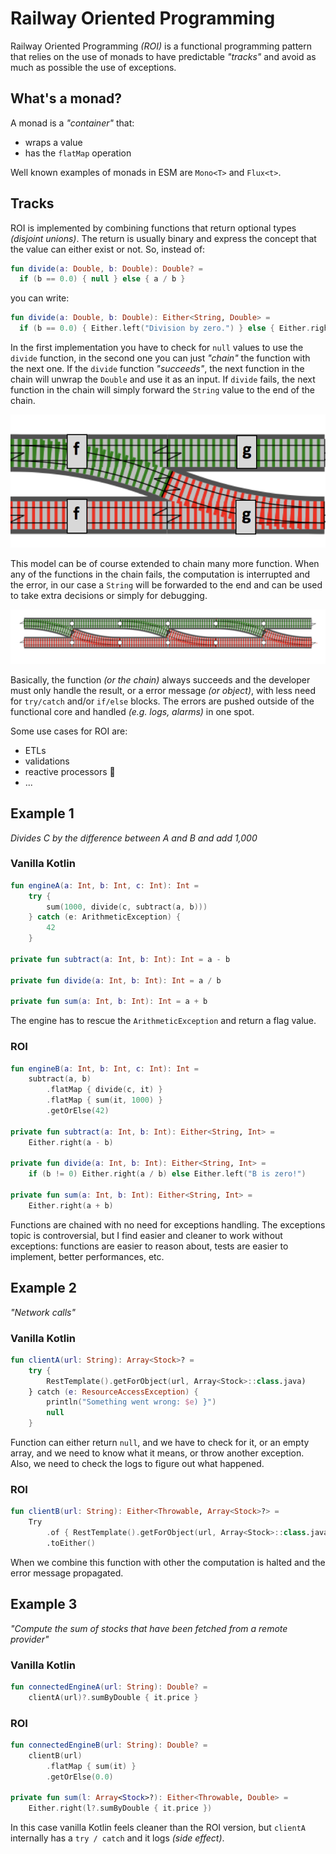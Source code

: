 # Railway Oriented Programming

Railway Oriented Programming _(ROI)_ is a functional programming pattern that relies on the use of monads to have 
predictable _"tracks"_ and avoid as much as possible the use of exceptions.

## What's a monad?

A monad is a _"container"_ that:

* wraps a value
* has the `flatMap` operation

Well known examples of monads in ESM are `Mono<T>` and `Flux<t>`.

## Tracks

ROI is implemented by combining functions that return optional types _(disjoint unions)_. The return is usually binary 
and express the concept that the value can either exist or not. So, instead of:

```kotlin
fun divide(a: Double, b: Double): Double? =
  if (b == 0.0) { null } else { a / b }
```

you can write:

```kotlin
fun divide(a: Double, b: Double): Either<String, Double> =
  if (b == 0.0) { Either.left("Division by zero.") } else { Either.right(a / b) }
```

In the first implementation you have to check for `null` values to use the `divide` function, in the second one you can
just _"chain"_ the function with the next one. If the `divide` function _"succeeds"_, the next function in the chain will 
unwrap the `Double` and use it as an input. If `divide` fails, the next function in the chain will simply forward the 
`String` value to the end of the chain.

![Track](./src/main/resources/track_1.png)

This model can be of course extended to chain many more function. When any of the functions in the chain fails, the 
computation is interrupted and the error, in our case a `String` will be forwarded to the end and can be used to take 
extra decisions or simply for debugging.

![Track](./src/main/resources/track_2.png)

Basically, the function _(or the chain)_ always succeeds and the developer must only handle the result, or a error 
message _(or object)_, with less need for `try/catch` and/or `if/else` blocks. The errors are pushed outside of the 
functional core and handled _(e.g. logs, alarms)_ in one spot.

Some use cases for ROI are:

* ETLs
* validations
* reactive processors 🙂
* ...

## Example 1

_Divides C by the difference between A and B and add 1,000_

### Vanilla Kotlin

```kotlin
fun engineA(a: Int, b: Int, c: Int): Int =
    try {
        sum(1000, divide(c, subtract(a, b)))
    } catch (e: ArithmeticException) {
        42
    }

private fun subtract(a: Int, b: Int): Int = a - b

private fun divide(a: Int, b: Int): Int = a / b

private fun sum(a: Int, b: Int): Int = a + b
```

The engine has to rescue the `ArithmeticException` and return a flag value.

### ROI

```kotlin
fun engineB(a: Int, b: Int, c: Int): Int =
    subtract(a, b)
        .flatMap { divide(c, it) }
        .flatMap { sum(it, 1000) }
        .getOrElse(42)

private fun subtract(a: Int, b: Int): Either<String, Int> =
    Either.right(a - b)

private fun divide(a: Int, b: Int): Either<String, Int> =
    if (b != 0) Either.right(a / b) else Either.left("B is zero!")

private fun sum(a: Int, b: Int): Either<String, Int> =
    Either.right(a + b)
```

Functions are chained with no need for exceptions handling. The exceptions topic is controversial, but I find easier 
and cleaner to work without exceptions: functions are easier to reason about, tests are easier to implement, better 
performances, etc.

## Example 2

_"Network calls"_

### Vanilla Kotlin

```kotlin
fun clientA(url: String): Array<Stock>? =
    try {
        RestTemplate().getForObject(url, Array<Stock>::class.java)
    } catch (e: ResourceAccessException) {
        println("Something went wrong: $e) }")
        null
    }
```

Function can either return `null`, and we have to check for it, or an empty array, and we need to know what it means,
or throw another exception. Also, we need to check the logs to figure out what happened.

### ROI

```kotlin
fun clientB(url: String): Either<Throwable, Array<Stock>?> =
    Try
        .of { RestTemplate().getForObject(url, Array<Stock>::class.java) }
        .toEither()
```

When we combine this function with other the computation is halted and the error message propagated. 

## Example 3

_"Compute the sum of stocks that have been fetched from a remote provider"_

### Vanilla Kotlin

```kotlin
fun connectedEngineA(url: String): Double? =
    clientA(url)?.sumByDouble { it.price }
```

### ROI

```kotlin
fun connectedEngineB(url: String): Double? =
    clientB(url)
        .flatMap { sum(it) }
        .getOrElse(0.0)

private fun sum(l: Array<Stock>?): Either<Throwable, Double> =
    Either.right(l?.sumByDouble { it.price })
```

In this case vanilla Kotlin feels cleaner than the ROI version, but `clientA` internally has a `try / catch` and it 
logs _(side effect)_.
